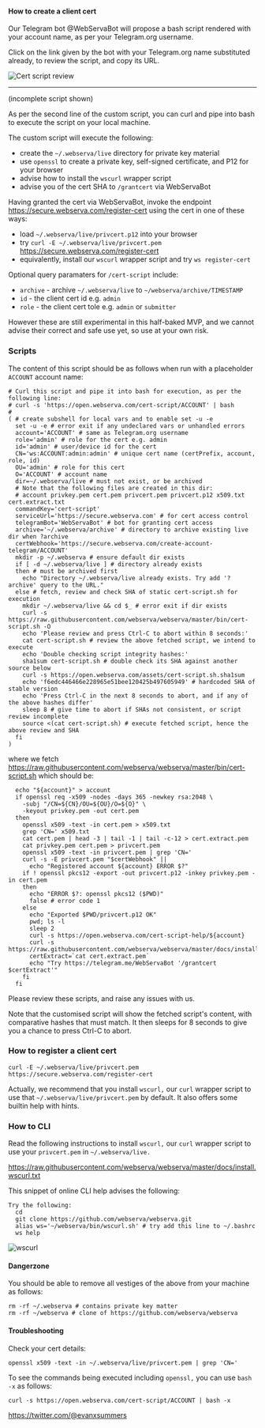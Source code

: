
#### How to create a client cert

Our Telegram bot @WebServaBot will propose a bash script rendered with your account name, as per your Telegram.org username.

Click on the link given by the bot with your Telegram.org name substituted already, to review the script, and copy its URL.

![Cert script review](https://evanx.github.io/images/rquery/ws040-cert-script-curl.png)
<hr>
(incomplete script shown)

As per the second line of the custom script, you can curl and pipe into bash to execute the script on your local machine.

The custom script will execute the following:
- create the `~/.webserva/live` directory for private key material
- use `openssl` to create a private key, self-signed certificate, and P12 for your browser
- advise how to install the `wscurl` wrapper script
- advise you of the cert SHA to `/grantcert` via WebServaBot

Having granted the cert via WebServaBot, invoke the endpoint https://secure.webserva.com/register-cert using the cert in one of these ways:
- load `~/.webserva/live/privcert.p12` into your browser
- try `curl -E ~/.webserva/live/privcert.pem` https://secure.webserva.com/register-cert
- equivalently, install our `wscurl` wrapper script and try `ws register-cert`

Optional query paramaters for `/cert-script` include:
- `archive` - archive `~/.webserva/live` to `~/webserva/archive/TIMESTAMP`
- `id` - the client cert id e.g. `admin`
- `role` - the client cert tole e.g. `admin` or `submitter`

However these are still experimental in this half-baked MVP, and we cannot advise their correct and safe use yet, so use at your own risk.

### Scripts

The content of this script should be as follows when run with a placeholder `ACCOUNT` account name:
```shell
# Curl this script and pipe it into bash for execution, as per the following line:
# curl -s 'https://open.webserva.com/cert-script/ACCOUNT' | bash
# 
( # create subshell for local vars and to enable set -u -e
  set -u -e # error exit if any undeclared vars or unhandled errors
  account='ACCOUNT' # same as Telegram.org username
  role='admin' # role for the cert e.g. admin
  id='admin' # user/device id for the cert
  CN='ws:ACCOUNT:admin:admin' # unique cert name (certPrefix, account, role, id)
  OU='admin' # role for this cert
  O='ACCOUNT' # account name
  dir=~/.webserva/live # must not exist, or be archived
  # Note that the following files are created in this dir:
  # account privkey.pem cert.pem privcert.pem privcert.p12 x509.txt cert.extract.txt
  commandKey='cert-script'
  serviceUrl='https://secure.webserva.com' # for cert access control
  telegramBot='WebServaBot' # bot for granting cert access
  archive='~/.webserva/archive' # directory to archive existing live dir when ?archive
  certWebhook='https://secure.webserva.com/create-account-telegram/ACCOUNT'
  mkdir -p ~/.webserva # ensure default dir exists
  if [ -d ~/.webserva/live ] # directory already exists
  then # must be archived first
    echo "Directory ~/.webserva/live already exists. Try add '?archive' query to the URL."
  else # fetch, review and check SHA of static cert-script.sh for execution
    mkdir ~/.webserva/live && cd $_ # error exit if dir exists
    curl -s https://raw.githubusercontent.com/webserva/webserva/master/bin/cert-script.sh -O
    echo 'Please review and press Ctrl-C to abort within 8 seconds:'
    cat cert-script.sh # review the above fetched script, we intend to execute
    echo 'Double checking script integrity hashes:'
    sha1sum cert-script.sh # double check its SHA against another source below
    curl -s https://open.webserva.com/assets/cert-script.sh.sha1sum
    echo 'f6edc446466e228965e51bee120425b497605949' # hardcoded SHA of stable version
    echo 'Press Ctrl-C in the next 8 seconds to abort, and if any of the above hashes differ'
    sleep 8 # give time to abort if SHAs not consistent, or script review incomplete
    source <(cat cert-script.sh) # execute fetched script, hence the above review and SHA
  fi
)
```
where we fetch https://raw.githubusercontent.com/webserva/webserva/master/bin/cert-script.sh which should be:

```shell
  echo "${account}" > account
  if openssl req -x509 -nodes -days 365 -newkey rsa:2048 \
    -subj "/CN=${CN}/OU=${OU}/O=${O}" \
    -keyout privkey.pem -out cert.pem
  then
    openssl x509 -text -in cert.pem > x509.txt
    grep 'CN=' x509.txt
    cat cert.pem | head -3 | tail -1 | tail -c-12 > cert.extract.pem
    cat privkey.pem cert.pem > privcert.pem
    openssl x509 -text -in privcert.pem | grep 'CN='
    curl -s -E privcert.pem "$certWebhook" ||
      echo "Registered account ${account} ERROR $?"
    if ! openssl pkcs12 -export -out privcert.p12 -inkey privkey.pem -in cert.pem
    then
      echo "ERROR $?: openssl pkcs12 ($PWD)"
      false # error code 1
    else
      echo "Exported $PWD/privcert.p12 OK"
      pwd; ls -l
      sleep 2
      curl -s https://open.webserva.com/cert-script-help/${account}
      curl -s https://raw.githubusercontent.com/webserva/webserva/master/docs/install.wscurl.txt
      certExtract=`cat cert.extract.pem`
      echo "Try https://telegram.me/WebServaBot '/grantcert $certExtract'"
    fi
  fi
```

Please review these scripts, and raise any issues with us.

Note that the customised script will show the fetched script's content, with comparative hashes that must match.
It then sleeps for 8 seconds to give you a chance to press Ctrl-C to abort.

### How to register a client cert

```shell
curl -E ~/.webserva/live/privcert.pem https://secure.webserva.com/register-cert
```

Actually, we recommend that you install `wscurl,` our `curl` wrapper script to use that `~/.webserva/live/privcert.pem` by default.
It also offers some builtin help with hints.

### How to CLI

Read the following instructions to install `wscurl,` our `curl` wrapper script to use your `privcert.pem` in `~/.webserva/live.`

https://raw.githubusercontent.com/webserva/webserva/master/docs/install.wscurl.txt

This snippet of online CLI help advises the following:
```shell
Try the following:
  cd 
  git clone https://github.com/webserva/webserva.git 
  alias ws='~/webserva/bin/wscurl.sh' # try add this line to ~/.bashrc
  ws help
```

![wscurl](https://evanx.github.io/images/rquery/ws040-wscurl.png)

#### Dangerzone

You should be able to remove all vestiges of the above from your machine as follows:

```shell
rm -rf ~/.webserva # contains private key matter
rm -rf ~/webserva # clone of https://github.com/webserva/webserva
```

#### Troubleshooting

Check your cert details:
```shell
openssl x509 -text -in ~/.webserva/live/privcert.pem | grep 'CN='
```

To see the commands being executed including `openssl,` you can use `bash -x` as follows:
```shell
curl -s https://open.webserva.com/cert-script/ACCOUNT | bash -x
```

https://twitter.com/@evanxsummers
